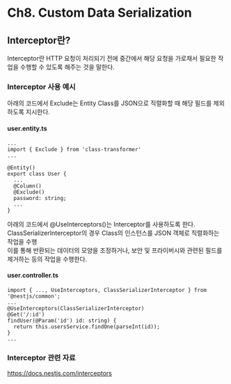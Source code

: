 # Ch8. Custom Data Serialization

## Interceptor란?

Interceptor란 HTTP 요청이 처리되기 전에 중간에서 해당 요청을 가로채서 필요한 작업을 수행할 수 있도록 해주는 것을 말한다.

### Interceptor 사용 예시

아래의 코드에서 Exclude는 Entity Class를 JSON으로 직렬화할 때 해당 필드를 제외하도록 지시한다.

#### user.entity.ts

```
...
import { Exclude } from 'class-transformer'
...

@Entity()
export class User {
  ...
  @Column()
  @Exclude()
  password: string;
  ...
}
```

아래의 코드에서 @UseInterceptors()는 Interceptor를 사용하도록 한다. <br/>
ClassSerializerInterceptor의 경우 Class의 인스턴스를 JSON 객체로 직렬화하는 작업을 수행 <br/>
이를 통해 반환되는 데이터의 모양을 조정하거나, 보안 및 프라이버시와 관련된 필드를 제거하는 등의 작업을 수행한다.

#### user.controller.ts

```
import { ..., UseInterceptors, ClassSerializerInterceptor } from '@nestjs/common';
...
@UseInterceptors(ClassSerializerInterceptor)
@Get('/:id')
findUser(@Param('id') id: string) {
  return this.usersService.findOne(parseInt(id));
}
...
```

### Interceptor 관련 자료

https://docs.nestjs.com/interceptors
